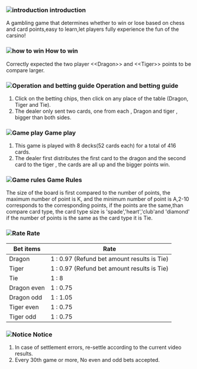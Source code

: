 ### ![introduction](https://res-global.1315cdn.com:11443/statics/game_rules/icon_i.png) introduction

A gambling game that determines whether to win or lose based on chess and card points,easy to learn,let players fully experience the fun of the carsino!

### ![how to win](https://res-global.1315cdn.com:11443/statics/game_rules/icon_win.png) How to win

Correctly expected the two player <\<Dragon\>> and <\<Tiger\>> points to be compare larger.

### ![Operation and betting guide](https://res-global.1315cdn.com:11443/statics/game_rules/icon_set.png) Operation and betting guide

1. Click on the betting chips, then click on any place of the table (Dragon, Tiger and Tie).
2. The dealer only sent two cards, one from each , Dragon and tiger , bigger than both sides.

### ![Game play](https://res-global.1315cdn.com:11443/statics/game_rules/icon_g_p.png) Game play

1. This game is played with 8 decks(52 cards each) for a total of 416 cards.
2. The dealer first distributes the first card to the dragon and the second card to the tiger , the cards are all up and the bigger points win.

### ![Game rules](https://res-global.1315cdn.com:11443/statics/game_rules/icon_g_r.png) Game Rules

The size of the board is first compared to the number of points, the maximum number of point is K, and the minimum number of point is A,2-10 corresponds to the corresponding points, if the points are the same,than compare card type, the card type size is 'spade','heart','club'and 'diamond' if the number of points is the same as the card type it is Tie.

### ![Rate](https://res-global.1315cdn.com:11443/statics/game_rules/icon_r.png) Rate

| Bet items     | Rate                                              |
| ------------- | --------------------------------------------------- |
| Dragon       | 1 : 0.97 (Refund bet amount results is Tie) |
| Tiger           | 1 : 0.97 (Refund bet amount results is Tie)                                                   |
| Tie | 1 : 8                                        
|Dragon even     | 1 : 0.75
|Dragon odd      | 1 : 1.05
|Tiger even      | 1 : 0.75
|Tiger odd       | 1 : 0.75

### ![Notice](https://res-global.1315cdn.com:11443/statics/game_rules/icon_warn.png) Notice

1. In case of settlement errors, re-settle according to the current video results.
2. Every 30th game or more, No even and odd bets accepted.

